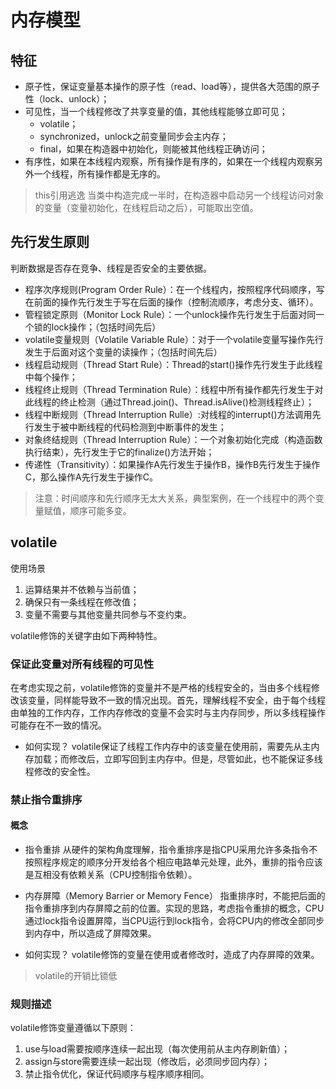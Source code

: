 # 内存模型

## 特征
- 原子性，保证变量基本操作的原子性（read、load等），提供各大范围的原子性（lock、unlock）；
- 可见性，当一个线程修改了共享变量的值，其他线程能够立即可见；
  - volatile；
  - synchronized，unlock之前变量同步会主内存；
  - final，如果在构造器中初始化，则能被其他线程正确访问；
- 有序性，如果在本线程内观察，所有操作是有序的，如果在一个线程内观察另外一个线程，所有操作都是无序的。

> this引用逃逸
当类中构造完成一半时，在构造器中启动另一个线程访问对象的变量（变量初始化，在线程启动之后），可能取出空值。

## 先行发生原则
判断数据是否存在竞争、线程是否安全的主要依据。
- 程序次序规则(Program Order Rule）：在一个线程内，按照程序代码顺序，写在前面的操作先行发生于写在后面的操作（控制流顺序，考虑分支、循环）。
- 管程锁定原则（Monitor Lock Rule）：一个unlock操作先行发生于后面对同一个锁的lock操作；（包括时间先后）
- volatile变量规则（Volatile Variable Rule）：对于一个volatile变量写操作先行发生于后面对这个变量的读操作；（包括时间先后）
- 线程启动规则（Thread Start Rule）：Thread的start()操作先行发生于此线程中每个操作；
- 线程终止规则（Thread Termination Rule）：线程中所有操作都先行发生于对此线程的终止检测（通过Thread.join()、Thread.isAlive()检测线程终止）；
- 线程中断规则（Thread Interruption Rulle）:对线程的interrupt()方法调用先行发生于被中断线程的代码检测到中断事件的发生；
- 对象终结规则（Thread Interruption Rule）：一个对象初始化完成（构造函数执行结束），先行发生于它的finalize()方法开始；
- 传递性（Transitivity）：如果操作A先行发生于操作B，操作B先行发生于操作C，那么操作A先行发生于操作C。

> 注意：时间顺序和先行顺序无太大关系，典型案例，在一个线程中的两个变量赋值，顺序可能多变。


## volatile
使用场景
1. 运算结果并不依赖与当前值；
2. 确保只有一条线程在修改值；
3. 变量不需要与其他变量共同参与不变约束。 

volatile修饰的关键字由如下两种特性。

### 保证此变量对所有线程的可见性
  在考虑实现之前，volatile修饰的变量并不是严格的线程安全的，当由多个线程修改该变量，同样能导致不一致的情况出现。首先，理解线程不安全，由于每个线程由单独的工作内存，工作内存修改的变量不会实时与主内存同步，所以多线程操作可能存在不一致的情况。
  
- 如何实现？
  volatile保证了线程工作内存中的该变量在使用前，需要先从主内存加载；而修改后，立即写回到主内存中。但是，尽管如此，也不能保证多线程修改的安全性。
  
### 禁止指令重排序
#### 概念
- 指令重排
  从硬件的架构角度理解，指令重排序是指CPU采用允许多条指令不按照程序规定的顺序分开发给各个相应电路单元处理，此外，重排的指令应该是互相没有依赖关系（CPU控制指令依赖）。
  
- 内存屏障（Memory Barrier or Memory Fence）
  指重排序时，不能把后面的指令重排序到内存屏障之前的位置。实现的思路，考虑指令重排的概念，CPU通过lock指令设置屏障，当CPU运行到lock指令，会将CPU内的修改全部同步到内存中，所以造成了屏障效果。

- 如何实现？
  volatile修饰的变量在使用或者修改时，造成了内存屏障的效果。
    
> volatile的开销比锁低

### 规则描述
volatile修饰变量遵循以下原则：
1. use与load需要按顺序连续一起出现（每次使用前从主内存刷新值）；
2. assign与store需要连续一起出现（修改后，必须同步回内存）；
3. 禁止指令优化，保证代码顺序与程序顺序相同。





